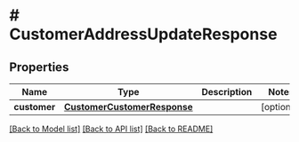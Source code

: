 # # CustomerAddressUpdateResponse


## Properties 


Name | Type | Description | Notes
------------ | ------------- | ------------- | -------------
**customer**| [**CustomerCustomerResponse**](CustomerCustomerResponse.md) |   | [optional]


[[Back to Model list]](../../README.md#models) [[Back to API list]](../../README.md#endpoints) [[Back to README]](../../README.md)


